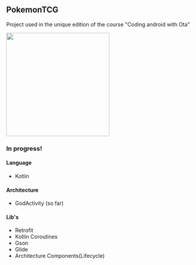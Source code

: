 ## PokemonTCG
Project used in the unique edition of the course "Coding android with Ota"

<img src="https://raw.githubusercontent.com/vitorOta/PokemonTCG/master/screenshot.png" width="275">

### In progress!

#### Language
 - Kotlin
 
#### Architecture
- GodActivity (so far)

#### Lib's
- Retrofit
- Kotlin Coroutines
- Gson
- Glide
- Architecture Components(Lifecycle)